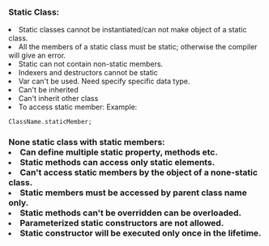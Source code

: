 <h3>Static Class:</h3>
<li>Static classes cannot be instantiated/can not make object of a static class.</li>
<li>All the members of a static class must be static; otherwise the compiler will give an error.</li>
<li>Static can not contain non-static members.</li>
<li>Indexers and destructors cannot be static</li>
<li>Var can't be used. Need specify specific data type.</li>
<li>Can't be inherited</li>
<li>Can't inherit other class</li>
<li>To access static member:
    Example:

    ClassName.staticMember;
</li>
<h3>None static class with static members:
<li>Can define multiple static property, methods etc.</li>
<li>Static methods can access only static elements.</li>
<li>Can't access static members by the object of a none-static class.</li>
<li>Static members must be accessed by parent class name only.</li>
<li>Static methods can't be overridden can be overloaded.</li>
<li>Parameterized static constructors are not allowed.</li>
<li>Static constructor will be executed only once in the lifetime.</li>